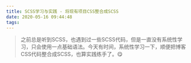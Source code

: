 ```yaml
---
title: SCSS学习与实践 - 将现有项目CSS整合成SCSS
date: 2020-05-16 09:44:48
tags:
---
```


> 之前总是听到SCSS，也遇到过一些SCSS代码，但是一直没有系统性学习，只会使用一点基础语法。今天有时间，系统性学习一下，顺便把博客CSS代码整合成SCSS，也算实践练手了。😋

## 